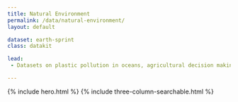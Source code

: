 ```yaml
---
title: Natural Environment
permalink: /data/natural-environment/
layout: default

dataset: earth-sprint
class: datakit

lead:
 - Datasets on plastic pollution in oceans, agricultural decision making, transportation emissions, and recycling.

---
```

{% include hero.html %}
{% include three-column-searchable.html %}
